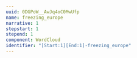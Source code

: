 ```yaml
---
uuid: 0DGPoW__AwJq4oC0MwUfp
name: freezing_europe
narrative: 1
stepstart: 1
stepend: 1
component: WordCloud
identifier: "[Start:1][End:1]-freezing_europe"
---
```

